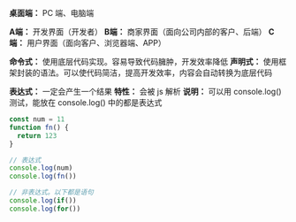 **桌面端：** PC 端、电脑端

**A端：** 开发界面（开发者）
**B端：** 商家界面（面向公司内部的客户、后端）
**C端：** 用户界面（面向客户、浏览器端、APP）

**命令式：** 使用底层代码实现。容易导致代码臃肿，开发效率降低
**声明式：** 使用框架封装的语法。可以使代码简洁，提高开发效率，内容会自动转换为底层代码

**表达式：** 一定会产生一个结果
**特性：** 会被 js 解析
**说明：** 可以用 console.log() 测试，能放在 console.log() 中的都是表达式
```js
const num = 11
function fn() {
  return 123
}

// 表达式
console.log(num)
console.log(fn())

// 非表达式。以下都是语句
console.log(if())
console.log(for())
```